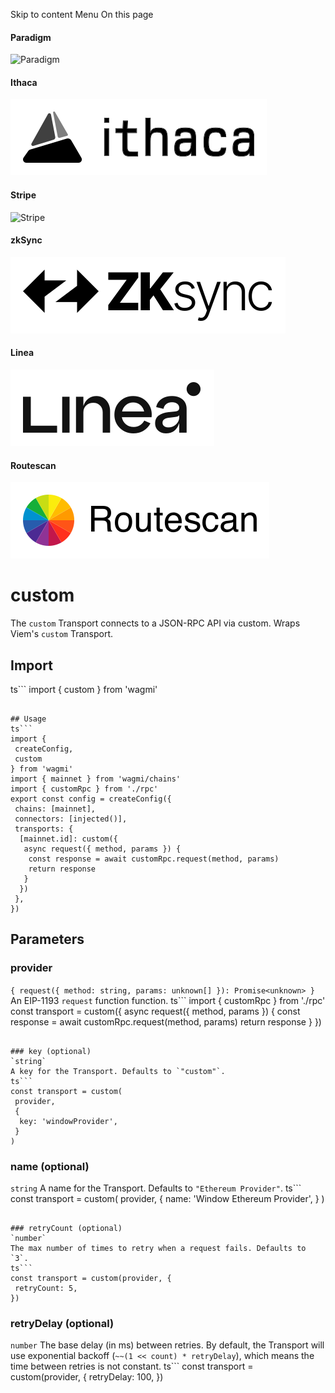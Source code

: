 Skip to content 
Menu
On this page
#### Paradigm
![Paradigm](https://raw.githubusercontent.com/wevm/.github/main/content/sponsors/paradigm-light.svg)
#### Ithaca
![Ithaca](https://raw.githubusercontent.com/wevm/.github/main/content/sponsors/ithaca-light.svg)
#### Stripe
![Stripe](https://raw.githubusercontent.com/wevm/.github/main/content/sponsors/stripe-light.svg)
#### zkSync
![zkSync](https://raw.githubusercontent.com/wevm/.github/main/content/sponsors/zksync-light.svg)
#### Linea
![Linea](https://raw.githubusercontent.com/wevm/.github/main/content/sponsors/linea-light.svg)
#### Routescan
![Routescan](https://raw.githubusercontent.com/wevm/.github/main/content/sponsors/routescan-light.svg)
# custom ​
The `custom` Transport connects to a JSON-RPC API via custom. Wraps Viem's `custom` Transport.
## Import ​
ts```
import { custom } from 'wagmi'
```

## Usage ​
ts```
import {
 createConfig,
 custom
} from 'wagmi'
import { mainnet } from 'wagmi/chains'
import { customRpc } from './rpc'
export const config = createConfig({
 chains: [mainnet],
 connectors: [injected()],
 transports: {
  [mainnet.id]: custom({ 
   async request({ method, params }) { 
    const response = await customRpc.request(method, params)
    return response
   } 
  }) 
 },
})
```

## Parameters ​
### provider ​
`{ request({ method: string, params: unknown[] }): Promise<unknown> }`
An EIP-1193 `request` function function.
ts```
import { customRpc } from './rpc'
const transport = custom({
 async request({ method, params }) { 
  const response = await customRpc.request(method, params)
  return response
 }
})
```

### key (optional) ​
`string`
A key for the Transport. Defaults to `"custom"`.
ts```
const transport = custom(
 provider,
 { 
  key: 'windowProvider', 
 }
)
```

### name (optional) ​
`string`
A name for the Transport. Defaults to `"Ethereum Provider"`.
ts```
const transport = custom(
 provider,
 { 
  name: 'Window Ethereum Provider', 
 }
)
```

### retryCount (optional) ​
`number`
The max number of times to retry when a request fails. Defaults to `3`.
ts```
const transport = custom(provider, {
 retryCount: 5, 
})
```

### retryDelay (optional) ​
`number`
The base delay (in ms) between retries. By default, the Transport will use exponential backoff (`~~(1 << count) * retryDelay`), which means the time between retries is not constant.
ts```
const transport = custom(provider, {
 retryDelay: 100, 
})
```

